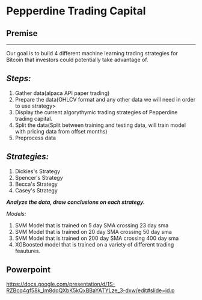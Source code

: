 # Pepperdine Trading Capital 

## Premise
---
Our goal is to build 4 different machine learning trading strategies for Bitcoin that investors could potentially take advantage of. 

*Steps:*
---
 1. Gather data(alpaca API paper trading)
 2. Prepare the data(OHLCV format and any other data we will need in order to use strategy>
 3. Display the current algorythymic trading strategies of Pepperdine trading capital. 
 3. Split the data(Split between training and testing data, will train model with pricing data from offset months)
 4. Preprocess data
  
*Strategies:*
---
 1. Dickies's Strategy 
 2. Spencer's Strategy 
 3. Becca's Strategy
 4. Casey's Strategy
 
 ***Analyze the data, draw conclusions on each strategy.***
  
  *Models:*
  1. SVM Model that is trained on 5 day SMA crossing 23 day sma 
  2. SVM Model that is trained on 20 day SMA crossing 50 day sma
  2. SVM Model that is trained on 200 day SMA crossing 400 day sma
  3. XGBoosted model that is trained on a variety of different trading feautures.

  
## Powerpoint
https://docs.google.com/presentation/d/1S-RZBcq4gf58k_lm8dqQXbK5kQxBBaYATYLze_3-dxw/edit#slide=id.p